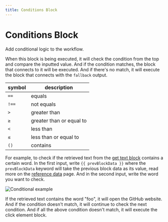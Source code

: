 ```yaml
---
title: Conditions Block
---
```


# Conditions Block

Add conditional logic to the workflow.

When this block is being executed, it will check the condition from the top and compare the inputted value. And if the condition matches, the block that connects to it will be executed. And if there's no match, it will execute the block that connects with the `fallback` output.

| symbol | description |
| --- | --- |
| `==` | equals |
| `!==` | not equals |
| `>` | greater than |
| `≥` | greater than or equal to |
| `<` | less than |
| `≤` | less than or equal to |
| `()` | contains |


For example, to check if the retrieved text from the [get text block](/blocks/get-text.md) contains a certain word. In the first input, write <code v-pre>{{ prevBlockData }}</code> where the `prevBlockData` keyword will take the previous block data as its value, read more on the [reference data](/api-reference/reference-data.md) page. And in the second input, write the word you want to check.

![Conditional example](https://res.cloudinary.com/chat-story/image/upload/v1642560991/automa/chrome_68A2yb9gM9_mdzvg5.png)

If the retrieved text contains the word "foo", it will open the GitHub website. And if the condition doesn't match, it will continue to check the next condition. And if all the above condition doesn't match, it will execute the click element block.
